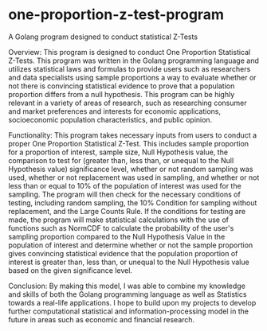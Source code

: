 # one-proportion-z-test-program
A Golang program designed to conduct statistical Z-Tests

Overview: This program is designed to conduct One Proportion Statistical Z-Tests. This program was written in the
Golang programming language and utilizes statistical laws and formulas to provide users such as researchers
and data specialists using sample proportions a way to evaluate whether or not there is convincing statistical evidence to prove that 
a population proportion differs from a null hypothesis. This program can be highly relevant in a variety of areas of research,
such as researching consumer and market preferences and interests for economic applications, socioeconomic population
characteristics, and public opinion.

Functionality: This program takes necessary inputs from users to conduct a proper One Proportion Statistical Z-Test. This includes
sample proportion for a proportion of interest, sample size, Null Hypothesis value, the comparison to test for (greater than, less than, 
or unequal to the Null Hypothesis value) significance level, whether or not random sampling was used, whether or
not replacement was used in sampling, and whether or not less than or equal to 10% of the population of interest was used for
the sampling. The program will then check for the necessary conditions of testing, including random sampling, the 10% Condition
for sampling without replacement, and the Large Counts Rule. If the conditions for testing are made, the program will make statistical
calculations with the use of functions such as NormCDF to calculate the probability of the user's sampling proportion compared to the
Null Hypothesis Value in the population of interest and determine whether or not the sample proportion gives convincing statistical evidence
that the population proportion of interest is greater than, less than, or unequal to the Null Hypothesis value based on the given
significance level.

Conclusion: By making this model, I was able to combine my knowledge and skills of both the Golang programming language as well as
Statistics towards a real-life applications. I hope to build upon my projects to develop further computational statistical and
information-processing model in the future in areas such as economic and financial research.
